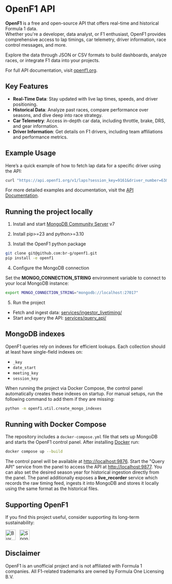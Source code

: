 # OpenF1 API

**OpenF1** is a free and open-source API that offers real-time and historical Formula 1 data.<br />
Whether you're a developer, data analyst, or F1 enthusiast, OpenF1 provides comprehensive
access to lap timings, car telemetry, driver information, race control messages, and more.

Explore the data through JSON or CSV formats to build dashboards, analyze races, or
integrate F1 data into your projects.

For full API documentation, visit [openf1.org](https://openf1.org).

## Key Features

- **Real-Time Data**: Stay updated with live lap times, speeds, and driver positioning.
- **Historical Data**: Analyze past races, compare performance over seasons, and dive deep into race strategy.
- **Car Telemetry**: Access in-depth car data, including throttle, brake, DRS, and gear information.
- **Driver Information**: Get details on F1 drivers, including team affiliations and performance metrics.

## Example Usage

Here’s a quick example of how to fetch lap data for a specific driver using the API:

```bash
curl "https://api.openf1.org/v1/laps?session_key=9161&driver_number=63&lap_number=8"
```

For more detailed examples and documentation, visit the [API Documentation](https://openf1.org).

## Running the project locally

1. Install and start [MongoDB Community Server](https://www.mongodb.com/try/download/community) v7

2. Install pip>=23 and python>=3.10

3. Install the OpenF1 python package

```bash
git clone git@github.com:br-g/openf1.git
pip install -e openf1
```

4. Configure the MongoDB connection

Set the **MONGO_CONNECTION_STRING** environment variable to connect to your local MongoDB instance:

```bash
export MONGO_CONNECTION_STRING="mongodb://localhost:27017"
```

5. Run the project

- Fetch and ingest data: [services/ingestor_livetiming/](src/openf1/services/ingestor_livetiming/README.md)
- Start and query the API: [services/query_api/](src/openf1/services/query_api/README.md)

## MongoDB indexes

OpenF1 queries rely on indexes for efficient lookups. Each collection should at
least have single-field indexes on:

- `_key`
- `date_start`
- `meeting_key`
- `session_key`

When running the project via Docker Compose, the control panel automatically
creates these indexes on startup. For manual setups, run the following command
to add them if they are missing:

```bash
python -m openf1.util.create_mongo_indexes
```

## Running with Docker Compose

The repository includes a `docker-compose.yml` file that sets up MongoDB and starts the OpenF1 control panel.
After installing [Docker](https://docs.docker.com/get-docker/) run:

```bash
docker compose up --build
```

The control panel will be available at [http://localhost:9876](http://localhost:9876).
Start the "Query API" service from the panel to access the API at [http://localhost:9877](http://localhost:9877).
You can also set the desired season year for historical ingestion directly from the panel.
The panel additionally exposes a **live_recorder** service which records the raw timing feed, ingests it into MongoDB and stores it locally using the same format as the historical files.

## Supporting OpenF1

If you find this project useful, consider supporting its long-term sustainability:

<div>
  <a href="https://www.buymeacoffee.com/openf1" target="_blank" style="text-decoration:none; border:none;">
    <img src="https://storage.googleapis.com/openf1-public/images/bmec_button.png" alt="Buy Me A Coffee" height="32" style="border:none; vertical-align:middle;">
  </a>
  &nbsp;
  <a href="https://github.com/sponsors/br-g" style="text-decoration:none; border:none;">
    <img src="https://img.shields.io/badge/Sponsor-%E2%9D%A4-brightgreen" alt="Sponsor me" height="32" style="border:none; vertical-align:middle;">
  </a>
</div>

## Disclaimer

OpenF1 is an unofficial project and is not affiliated with Formula 1 companies.
All F1-related trademarks are owned by Formula One Licensing B.V.
